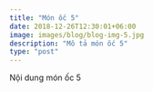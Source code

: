 ```yaml
---
title: "Món ốc 5"
date: 2018-12-26T12:30:01+06:00
image: images/blog/blog-img-5.jpg
description: "Mô tả món ốc 5"
type: "post"
---
```


Nội dung món ốc 5
